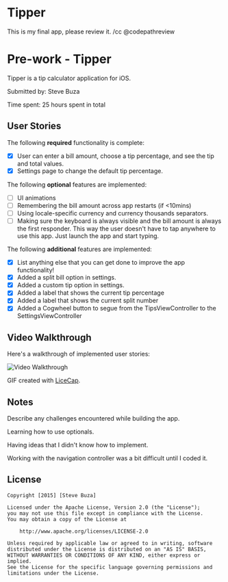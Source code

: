 # Tipper
This is my final app, please review it. /cc @codepathreview

# Pre-work - Tipper

Tipper is a tip calculator application for iOS.

Submitted by: Steve Buza

Time spent: 25 hours spent in total

## User Stories

The following **required** functionality is complete:

* [x] User can enter a bill amount, choose a tip percentage, and see the tip and total values.
* [x] Settings page to change the default tip percentage.

The following **optional** features are implemented:
* [ ] UI animations
* [ ] Remembering the bill amount across app restarts (if <10mins)
* [ ] Using locale-specific currency and currency thousands separators.
* [ ] Making sure the keyboard is always visible and the bill amount is always the first responder. This way the user doesn't have to tap anywhere to use this app. Just launch the app and start typing.

The following **additional** features are implemented:

- [x] List anything else that you can get done to improve the app functionality!
- [x] Added a split bill option in settings.
- [x] Added a custom tip option in settings.
- [x] Added a label that shows the current tip percentage
- [x] Added a label that shows the current split number
- [x] Added a Cogwheel button to segue from the TipsViewController to the SettingsViewController

## Video Walkthrough 

Here's a walkthrough of implemented user stories:

<img src='http://i.imgur.com/SymVftR.gif' title='Video Walkthrough' width='' alt='Video Walkthrough' />

GIF created with [LiceCap](http://www.cockos.com/licecap/).

## Notes

Describe any challenges encountered while building the app.

Learning how to use optionals. 

Having ideas that I didn't know how to implement.

Working with the navigation controller was a bit difficult until I coded it.

## License

    Copyright [2015] [Steve Buza]

    Licensed under the Apache License, Version 2.0 (the "License");
    you may not use this file except in compliance with the License.
    You may obtain a copy of the License at

        http://www.apache.org/licenses/LICENSE-2.0

    Unless required by applicable law or agreed to in writing, software
    distributed under the License is distributed on an "AS IS" BASIS,
    WITHOUT WARRANTIES OR CONDITIONS OF ANY KIND, either express or implied.
    See the License for the specific language governing permissions and
    limitations under the License.
